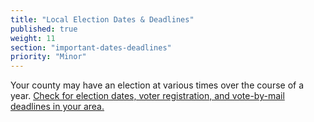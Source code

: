 ```yaml
---
title: "Local Election Dates & Deadlines"
published: true
weight: 11
section: "important-dates-deadlines"
priority: "Minor"
---
```


Your county may have an election at various times over the course of a year. [Check for election dates, voter registration, and vote-by-mail deadlines in your area.](http://www.sos.ca.gov/elections/)   
